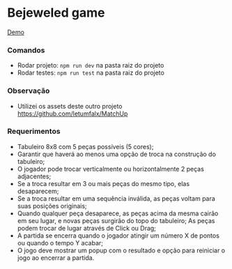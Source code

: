 # Bejeweled game

[Demo](https://gazeus-games-11-06-2023.vercel.app/)

### Comandos
- Rodar projeto: `npm run dev` na pasta raiz do projeto
- Rodar testes: `npm run test` na pasta raiz do projeto

### Observação
- Utilizei os assets deste outro projeto https://github.com/letumfalx/MatchUp

### Requerimentos

- Tabuleiro 8x8 com 5 peças possíveis (5 cores);
- Garantir que haverá ao menos uma opção de troca na construção do tabuleiro;
- O jogador pode trocar verticalmente ou horizontalmente 2 peças adjacentes;
- Se a troca resultar em 3 ou mais peças do mesmo tipo, elas desaparecem;
- Se a troca resultar em uma sequência inválida, as peças voltam para suas posições originais;
- Quando qualquer peça desaparece, as peças acima da mesma cairão em seu lugar, e novas peças surgirão do topo do tabuleiro; As peças podem trocar de lugar através de Click ou Drag;
- A partida se encerra quando o jogador atingir um número X de pontos ou quando o tempo Y acabar;
- O jogo deve mostrar um popup com o resultado e opção para reiniciar o jogo ao encerrar a partida.
